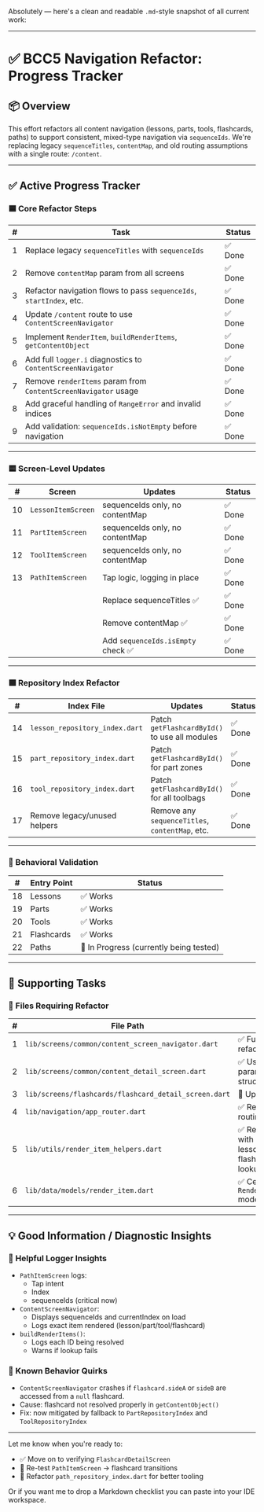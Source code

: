 Absolutely — here's a clean and readable `.md`-style snapshot of all current work:

---

# ✅ BCC5 Navigation Refactor: Progress Tracker

## 📦 Overview

This effort refactors all content navigation (lessons, parts, tools, flashcards, paths) to support consistent, mixed-type navigation via `sequenceIds`. We're replacing legacy `sequenceTitles`, `contentMap`, and old routing assumptions with a single route: `/content`.

---

## ✅ Active Progress Tracker

### 🟦 Core Refactor Steps

| #  | Task                                                                 | Status   |
|----|----------------------------------------------------------------------|----------|
| 1  | Replace legacy `sequenceTitles` with `sequenceIds`                  | ✅ Done  |
| 2  | Remove `contentMap` param from all screens                           | ✅ Done  |
| 3  | Refactor navigation flows to pass `sequenceIds`, `startIndex`, etc. | ✅ Done  |
| 4  | Update `/content` route to use `ContentScreenNavigator`             | ✅ Done  |
| 5  | Implement `RenderItem`, `buildRenderItems`, `getContentObject`      | ✅ Done  |
| 6  | Add full `logger.i` diagnostics to `ContentScreenNavigator`         | ✅ Done  |
| 7  | Remove `renderItems` param from `ContentScreenNavigator` usage      | ✅ Done  |
| 8  | Add graceful handling of `RangeError` and invalid indices           | ✅ Done  |
| 9  | Add validation: `sequenceIds.isNotEmpty` before navigation          | ✅ Done  |

---

### 🟨 Screen-Level Updates

| #  | Screen                 | Updates                                   | Status   |
|----|------------------------|-------------------------------------------|----------|
| 10 | `LessonItemScreen`     | sequenceIds only, no contentMap           | ✅ Done  |
| 11 | `PartItemScreen`       | sequenceIds only, no contentMap           | ✅ Done  |
| 12 | `ToolItemScreen`       | sequenceIds only, no contentMap           | ✅ Done  |
| 13 | `PathItemScreen`       | Tap logic, logging in place               | ✅ Done  |
|    |                        | Replace sequenceTitles ✅                 | ✅ Done  |
|    |                        | Remove contentMap ✅                      | ✅ Done  |
|    |                        | Add `sequenceIds.isEmpty` check ✅        | ✅ Done  |

---

### 🟩 Repository Index Refactor

| #  | Index File                      | Updates                                                  | Status   |
|----|---------------------------------|-----------------------------------------------------------|----------|
| 14 | `lesson_repository_index.dart`  | Patch `getFlashcardById()` to use all modules            | ✅ Done  |
| 15 | `part_repository_index.dart`    | Patch `getFlashcardById()` for part zones                | ✅ Done  |
| 16 | `tool_repository_index.dart`    | Patch `getFlashcardById()` for all toolbags              | ✅ Done  |
| 17 | Remove legacy/unused helpers    | Remove any `sequenceTitles`, `contentMap`, etc.          | ✅ Done  |

---

### 🧠 Behavioral Validation

| #  | Entry Point     | Status   |
|----|------------------|----------|
| 18 | Lessons          | ✅ Works |
| 19 | Parts            | ✅ Works |
| 20 | Tools            | ✅ Works |
| 21 | Flashcards       | ✅ Works |
| 22 | Paths            | 🔧 In Progress (currently being tested) |

---

## 🧾 Supporting Tasks

### 📄 Files Requiring Refactor

| #  | File Path                                      | Notes |
|----|------------------------------------------------|-------|
| 1  | `lib/screens/common/content_screen_navigator.dart` | ✅ Fully refactored |
| 2  | `lib/screens/common/content_detail_screen.dart`    | ✅ Uses proper param structure |
| 3  | `lib/screens/flashcards/flashcard_detail_screen.dart` | 🔧 Upcoming |
| 4  | `lib/navigation/app_router.dart`                    | ✅ Refactored routing logic |
| 5  | `lib/utils/render_item_helpers.dart`                | ✅ Refactored with lesson/part/tool flashcard lookup |
| 6  | `lib/data/models/render_item.dart`                  | ✅ Centralized `RenderItem` model |

---

## 💡 Good Information / Diagnostic Insights

### 🔎 Helpful Logger Insights

- `PathItemScreen` logs:
  - Tap intent
  - Index
  - sequenceIds (critical now)
- `ContentScreenNavigator`:
  - Displays sequenceIds and currentIndex on load
  - Logs exact item rendered (lesson/part/tool/flashcard)
- `buildRenderItems()`:
  - Logs each ID being resolved
  - Warns if lookup fails

### 🧠 Known Behavior Quirks

- `ContentScreenNavigator` crashes if `flashcard.sideA` or `sideB` are accessed from a `null` flashcard.
- Cause: flashcard not resolved properly in `getContentObject()`
- Fix: now mitigated by fallback to `PartRepositoryIndex` and `ToolRepositoryIndex`

---

Let me know when you're ready to:
- ✅ Move on to verifying `FlashcardDetailScreen`
- 🧪 Re-test `PathItemScreen` → flashcard transitions
- 🔧 Refactor `path_repository_index.dart` for better tooling

Or if you want me to drop a Markdown checklist you can paste into your IDE workspace.